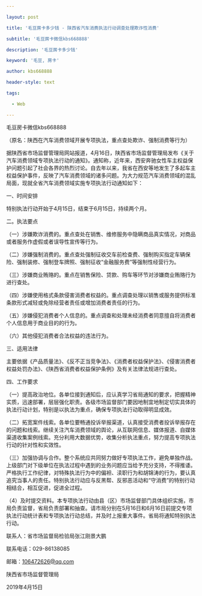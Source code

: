 ---
layout: post
title: '毛豆房卡多少钱 - 陕西省汽车消费执法行动调查处理欺诈性消费'
subtitle: '毛豆房卡微信kbs668888'
description: '毛豆房卡多少钱'
keyword: '毛豆, 房卡'
author: kbs668888
header-style: text
tags:
  - Web
---
毛豆房卡微信kbs668888

（原名：陕西在汽车消费领域开展专项执法，重点查处欺诈、强制消费等行为）

据陕西省市场监督管理局网站报道，4月16日，陕西省市场监督管理局发布《关于汽车消费领域专项执法行动的通知》。通知称，近年来，西安奔驰女性车主权益保护问题引起了社会各界的热烈讨论。自去年以来，我省在西安等地发生了多起车主权益保护事件，反映了汽车消费领域的诸多问题。为大力规范汽车消费领域的混乱局面，现就全省汽车消费领域实施专项执法行动通知如下：

一、时间安排

特别执法行动开始于4月15日，结束于6月15日，持续两个月。

二。执法要点

（一）涉嫌欺诈消费的。重点查处在销售、维修服务中隐瞒商品真实情况，对商品或者服务作虚假或者误导性宣传等行为。

（二）涉嫌强制消费的。重点查处强制征收交车前检查费、强制购买指定车辆保险、强制装修、强制登车牌照、强制征收“金融服务费”等强制性经营行为。

（三）涉嫌商业贿赂的。重点在销售保险、贷款、购车等环节对涉嫌商业贿赂行为进行查处。

（四）涉嫌使用格式条款侵害消费者权益的。重点调查处理以销售或服务提供标准条款形式减轻或免除经营者责任或增加消费者责任的行为。

（五）涉嫌侵犯消费者个人信息的。重点调查和处理未经消费者同意擅自将消费者个人信息用于商业目的的行为。

（六）其他侵犯消费者合法权益的违法行为。

三、适用法律

主要依据《产品质量法》、《反不正当竞争法》、《消费者权益保护法》、《侵害消费者权益处罚办法》、《陕西省消费者权益保护条例》及有关法律法规进行查处。

四、工作要求

（一）提高政治地位。各单位接到通知后，应认真学习省局通知的要求，把握精神实质，迅速部署，层层强化职责。各级市场监督部门要因地制宜地制定切实具体的执法行动计划，特别是以执法为重点，确保专项执法行动取得明显成效。

（二）拓宽案件线索。各单位要畅通投诉举报渠道，认真接受消费者投诉举报存在的问题和线索。继续关注汽车消费领域的舆论，从互联网信息、媒体报道、自媒体渠道收集案例线索。充分利用大数据优势，收集分析执法重点，努力提高专项执法行动的针对性和实效性。

（三）加强协调与合作。整个系统应共同努力做好专项执法工作，避免单独作战。上级部门对下级单位在执法过程中遇到的业务问题应当给予充分支持，不得推诿。严格执行工作纪律，对特殊执法行为中的偏袒、渎职行为和胡锦涛的行为，要认真追究当事人的责任。特别执法行动应与反黑帮、反邪恶活动和“守消费”的特别行动相结合，相互促进，促进全过程。

（4）及时提交资料。本专项执法行动由县（区）市场监督部门具体组织实施，市局负责监督，省局负责部署和抽查。请市局分别在5月16日和6月16日前提交专项执法行动统计表和专项执法行动总结，并及时上报重大事件。省局将通知特别执法行动。

联系人：省市场监督局检验局张江刚景大鹏

联系电话：029-86138085

邮箱：106472626@qq.com

陕西省市场监督管理局

2019年4月15日

